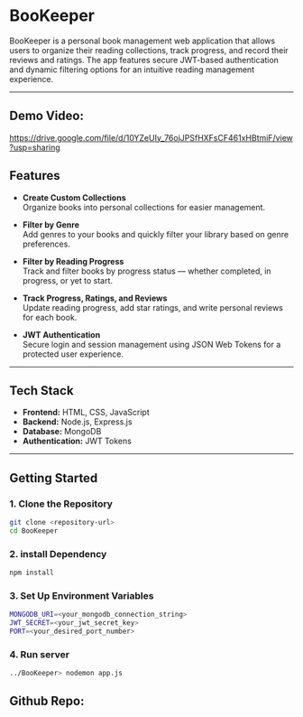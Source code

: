 # BooKeeper

BooKeeper is a personal book management web application that allows users to organize their reading collections, track progress, and record their reviews and ratings. The app features secure JWT-based authentication and dynamic filtering options for an intuitive reading management experience.

---

## Demo Video:
https://drive.google.com/file/d/10YZeUIy_76ojJPSfHXFsCF461xHBtmiF/view?usp=sharing

## Features

- **Create Custom Collections**  
  Organize books into personal collections for easier management.

- **Filter by Genre**  
  Add genres to your books and quickly filter your library based on genre preferences.

- **Filter by Reading Progress**  
  Track and filter books by progress status — whether completed, in progress, or yet to start.

- **Track Progress, Ratings, and Reviews**  
  Update reading progress, add star ratings, and write personal reviews for each book.

- **JWT Authentication**  
  Secure login and session management using JSON Web Tokens for a protected user experience.

---

## Tech Stack

- **Frontend:** HTML, CSS, JavaScript  
- **Backend:** Node.js, Express.js  
- **Database:** MongoDB  
- **Authentication:** JWT Tokens

---

## Getting Started

### 1. Clone the Repository

```bash
git clone <repository-url>
cd BooKeeper
```

### 2. install Dependency

```bash
npm install
```

### 3. Set Up Environment Variables
```bash
MONGODB_URI=<your_mongodb_connection_string>
JWT_SECRET=<your_jwt_secret_key>
PORT=<your_desired_port_number>
```
### 4. Run server

```bash
../BooKeeper> nodemon app.js
```

## Github Repo:
